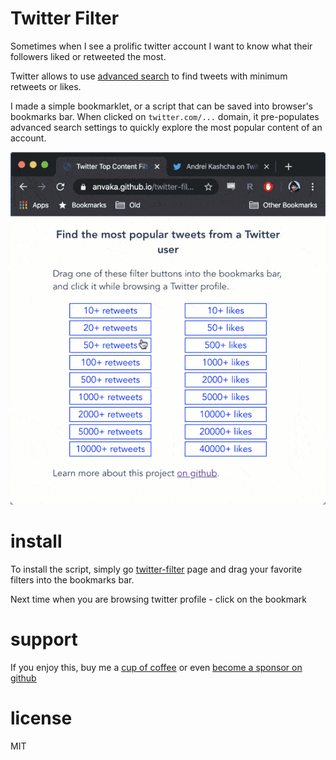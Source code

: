 # Twitter Filter

Sometimes when I see a prolific twitter account I want to know
what their followers liked or retweeted the most. 

Twitter allows to use [advanced search](https://twitter.com/search-advanced?lang=en) to 
find tweets with minimum retweets or likes.

I made a simple bookmarklet, or a script that can be saved into browser's bookmarks bar.
When clicked on `twitter.com/...` domain, it pre-populates advanced search settings
to quickly explore the most popular content of an account.

![demo](demo_book_l0.gif)

# install

To install the script, simply go [twitter-filter](http://anvaka.github.io/twitter-filter) page
and drag your favorite filters into the bookmarks bar.

Next time when you are browsing twitter profile - click on the bookmark

# support

If you enjoy this, buy me a [cup of coffee](http://paypal.me/anvakos/4) or even [become a sponsor on github](https://github.com/sponsors/anvaka)

# license
MIT
